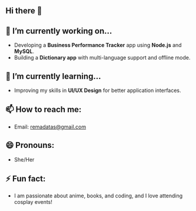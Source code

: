 ## Hi there 👋

## 🔭 I’m currently working on...
- Developing a **Business Performance Tracker** app using **Node.js** and **MySQL**.
- Building a **Dictionary app** with multi-language support and offline mode.

## 🌱 I’m currently learning...
- Improving my skills in **UI/UX Design** for better application interfaces.


## 📫 How to reach me:
- Email: [remadatas@gmail.com](mailto:remadatas@gmail.com)


## 😄 Pronouns:
- She/Her

## ⚡ Fun fact:
- I am passionate about anime, books, and coding, and I love attending cosplay events!
